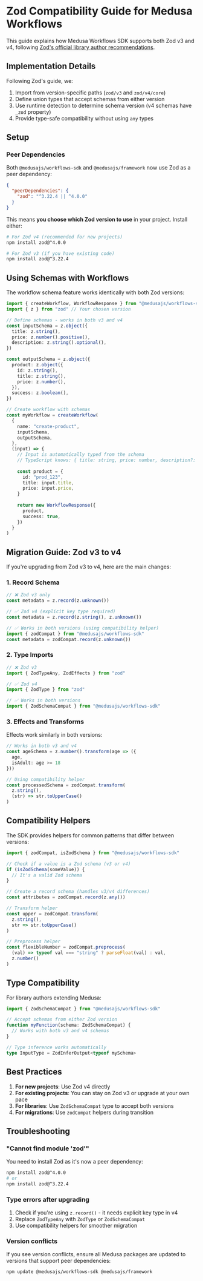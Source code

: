 # Zod Compatibility Guide for Medusa Workflows

This guide explains how Medusa Workflows SDK supports both Zod v3 and v4, following [Zod's official library author recommendations](https://zod.dev/library-authors).

## Implementation Details

Following Zod's guide, we:
1. Import from version-specific paths (`zod/v3` and `zod/v4/core`)
2. Define union types that accept schemas from either version
3. Use runtime detection to determine schema version (v4 schemas have `_zod` property)
4. Provide type-safe compatibility without using `any` types

## Setup

### Peer Dependencies

Both `@medusajs/workflows-sdk` and `@medusajs/framework` now use Zod as a peer dependency:

```json
{
  "peerDependencies": {
    "zod": "^3.22.4 || ^4.0.0"
  }
}
```

This means **you choose which Zod version to use** in your project. Install either:

```bash
# For Zod v4 (recommended for new projects)
npm install zod@^4.0.0

# For Zod v3 (if you have existing code)
npm install zod@^3.22.4
```

## Using Schemas with Workflows

The workflow schema feature works identically with both Zod versions:

```typescript
import { createWorkflow, WorkflowResponse } from "@medusajs/workflows-sdk"
import { z } from "zod" // Your chosen version

// Define schemas - works in both v3 and v4
const inputSchema = z.object({
  title: z.string(),
  price: z.number().positive(),
  description: z.string().optional(),
})

const outputSchema = z.object({
  product: z.object({
    id: z.string(),
    title: z.string(),
    price: z.number(),
  }),
  success: z.boolean(),
})

// Create workflow with schemas
const myWorkflow = createWorkflow(
  {
    name: "create-product",
    inputSchema,
    outputSchema,
  },
  (input) => {
    // Input is automatically typed from the schema
    // TypeScript knows: { title: string, price: number, description?: string }
    
    const product = {
      id: "prod_123",
      title: input.title,
      price: input.price,
    }
    
    return new WorkflowResponse({
      product,
      success: true,
    })
  }
)
```

## Migration Guide: Zod v3 to v4

If you're upgrading from Zod v3 to v4, here are the main changes:

### 1. Record Schema

```typescript
// ❌ Zod v3 only
const metadata = z.record(z.unknown())

// ✅ Zod v4 (explicit key type required)
const metadata = z.record(z.string(), z.unknown())

// ✅ Works in both versions (using compatibility helper)
import { zodCompat } from "@medusajs/workflows-sdk"
const metadata = zodCompat.record(z.unknown())
```

### 2. Type Imports

```typescript
// ❌ Zod v3
import { ZodTypeAny, ZodEffects } from "zod"

// ✅ Zod v4
import { ZodType } from "zod"

// ✅ Works in both versions
import { ZodSchemaCompat } from "@medusajs/workflows-sdk"
```

### 3. Effects and Transforms

Effects work similarly in both versions:

```typescript
// Works in both v3 and v4
const ageSchema = z.number().transform(age => ({
  age,
  isAdult: age >= 18
}))

// Using compatibility helper
const processedSchema = zodCompat.transform(
  z.string(),
  (str) => str.toUpperCase()
)
```

## Compatibility Helpers

The SDK provides helpers for common patterns that differ between versions:

```typescript
import { zodCompat, isZodSchema } from "@medusajs/workflows-sdk"

// Check if a value is a Zod schema (v3 or v4)
if (isZodSchema(someValue)) {
  // It's a valid Zod schema
}

// Create a record schema (handles v3/v4 differences)
const attributes = zodCompat.record(z.any())

// Transform helper
const upper = zodCompat.transform(
  z.string(),
  str => str.toUpperCase()
)

// Preprocess helper
const flexibleNumber = zodCompat.preprocess(
  (val) => typeof val === "string" ? parseFloat(val) : val,
  z.number()
)
```

## Type Compatibility

For library authors extending Medusa:

```typescript
import { ZodSchemaCompat } from "@medusajs/workflows-sdk"

// Accept schemas from either Zod version
function myFunction(schema: ZodSchemaCompat) {
  // Works with both v3 and v4 schemas
}

// Type inference works automatically
type InputType = ZodInferOutput<typeof mySchema>
```

## Best Practices

1. **For new projects**: Use Zod v4 directly
2. **For existing projects**: You can stay on Zod v3 or upgrade at your own pace
3. **For libraries**: Use `ZodSchemaCompat` type to accept both versions
4. **For migrations**: Use `zodCompat` helpers during transition

## Troubleshooting

### "Cannot find module 'zod'"

You need to install Zod as it's now a peer dependency:

```bash
npm install zod@^4.0.0
# or
npm install zod@^3.22.4
```

### Type errors after upgrading

1. Check if you're using `z.record()` - it needs explicit key type in v4
2. Replace `ZodTypeAny` with `ZodType` or `ZodSchemaCompat`
3. Use compatibility helpers for smoother migration

### Version conflicts

If you see version conflicts, ensure all Medusa packages are updated to versions that support peer dependencies:

```bash
npm update @medusajs/workflows-sdk @medusajs/framework
```